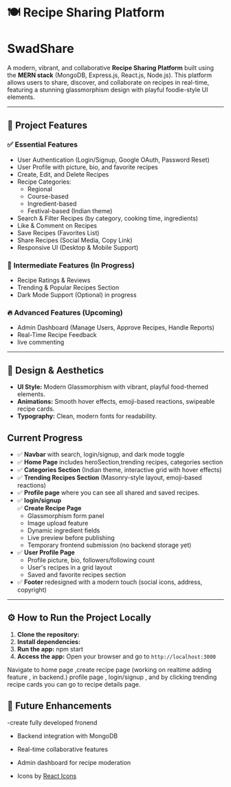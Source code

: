 # 🍽️ Recipe Sharing Platform
# SwadShare
A modern, vibrant, and collaborative **Recipe Sharing Platform** built using the **MERN stack** (MongoDB, Express.js, React.js, Node.js). This platform allows users to share, discover, and collaborate on recipes in real-time, featuring a stunning glassmorphism design with playful foodie-style UI elements.

---

## 🚀 **Project Features**

### ✅ **Essential Features**
- User Authentication (Login/Signup, Google OAuth, Password Reset)
- User Profile with picture, bio, and favorite recipes
- Create, Edit, and Delete Recipes
- Recipe Categories:
  - Regional
  - Course-based
  - Ingredient-based
  - Festival-based (Indian theme)
- Search & Filter Recipes (by category, cooking time, ingredients)
- Like & Comment on Recipes
- Save Recipes (Favorites List)
- Share Recipes (Social Media, Copy Link)
- Responsive UI (Desktop & Mobile Support)

### 🌟 **Intermediate Features** (In Progress)
- Recipe Ratings & Reviews
- Trending & Popular Recipes Section
- Dark Mode Support (Optional) in progress

### 🔥 **Advanced Features** (Upcoming)
- Admin Dashboard (Manage Users, Approve Recipes, Handle Reports)
- Real-Time Recipe Feedback
- live commenting

---

## 🎨 **Design & Aesthetics**

- **UI Style:** Modern Glassmorphism with vibrant, playful food-themed elements.
- **Animations:** Smooth hover effects, emoji-based reactions, swipeable recipe cards.
- **Typography:** Clean, modern fonts for readability.

## **Current Progress**

- ✅ **Navbar** with search, login/signup, and dark mode toggle
- ✅ **Home Page** includes heroSection,trending recipes, categories section
- ✅ **Categories Section** (Indian theme, interactive grid with hover effects)
- ✅ **Trending Recipes Section** (Masonry-style layout, emoji-based reactions)
- ✅ **Profile page** where you can see all shared and saved recipes.
- ✅ **login/signup**  
  ✅ **Create Recipe Page**
  - Glassmorphism form panel
  - Image upload feature
  - Dynamic ingredient fields
  - Live preview before publishing
  - Temporary frontend submission (no backend storage yet)
- ✅ **User Profile Page**
  - Profile picture, bio, followers/following count
  - User's recipes in a grid layout
  - Saved and favorite recipes section
- ✅ **Footer** redesigned with a modern touch (social icons, address, copyright)

---

## ⚙️ **How to Run the Project Locally**

1. **Clone the repository:**
2. **Install dependencies:**
3. **Run the app:**
   npm start
4. **Access the app:**
   Open your browser and go to `http://localhost:3000`

Navigate to home page ,create recipe page (working on realtime adding feature , in backend.) profile page , login/signup , and by clicking trending recipe cards you can go to recipe details page. 
## 🔮 **Future Enhancements**
-create fully developed fronend
- Backend integration with MongoDB
- Real-time collaborative features
- Admin dashboard for recipe moderation

- Icons by [React Icons](https://react-icons.github.io/react-icons/)

